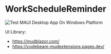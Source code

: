 # WorkScheduleReminder

![Test MAUI Desktop App On Windows Platform](https://github.com/DickyDicky7/SE121.O11/actions/workflows/dotnet.maui.ci.yml/badge.svg)

UI Library:
- https://mudblazor.com/
- https://codebeam-mudextensions.pages.dev/


